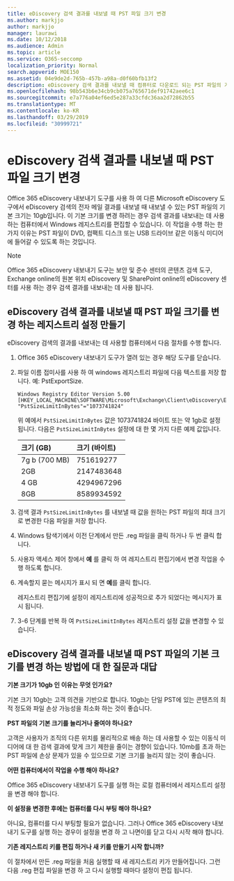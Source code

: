 ```yaml
---
title: eDiscovery 검색 결과를 내보낼 때 PST 파일 크기 변경
ms.author: markjjo
author: markjjo
manager: laurawi
ms.date: 10/12/2018
ms.audience: Admin
ms.topic: article
ms.service: O365-seccomp
localization_priority: Normal
search.appverid: MOE150
ms.assetid: 04e9de2d-765b-457b-a98a-d0f60bfb13f2
description: eDiscovery 검색 결과를 내보낼 때 컴퓨터로 다운로드 되는 PST 파일의 기본 크기를 변경할 수 있습니다.
ms.openlocfilehash: 98b543b6e34cb9cb075a765671def91742aee6c1
ms.sourcegitcommit: e7a776a04ef6ed5e287a33cfdc36aa2d72862b55
ms.translationtype: MT
ms.contentlocale: ko-KR
ms.lasthandoff: 03/29/2019
ms.locfileid: "30999721"
---
```

# <a name="change-the-size-of-pst-files-when-exporting-ediscovery-search-results"></a>eDiscovery 검색 결과를 내보낼 때 PST 파일 크기 변경

Office 365 eDiscovery 내보내기 도구를 사용 하 여 다른 Microsoft eDiscovery 도구에서 eDiscovery 검색의 전자 메일 결과를 내보낼 때 내보낼 수 있는 PST 파일의 기본 크기는 10gb입니다. 이 기본 크기를 변경 하려는 경우 검색 결과를 내보내는 데 사용 하는 컴퓨터에서 Windows 레지스트리를 편집할 수 있습니다. 이 작업을 수행 하는 한 가지 이유는 PST 파일이 DVD, 컴팩트 디스크 또는 USB 드라이브 같은 이동식 미디어에 들어갈 수 있도록 하는 것입니다. 
  
> [!NOTE]
>  Office 365 eDiscovery 내보내기 도구는 보안 및 준수 센터의 콘텐츠 검색 도구, Exchange online의 원본 위치 eDiscovery 및 SharePoint online의 eDiscovery 센터를 사용 하는 경우 검색 결과를 내보내는 데 사용 됩니다.
  
## <a name="create-a-registry-setting-to-change-the-size-of-pst-files-when-you-export-ediscovery-search-results"></a>eDiscovery 검색 결과를 내보낼 때 PST 파일 크기를 변경 하는 레지스트리 설정 만들기

eDiscovery 검색의 결과를 내보내는 데 사용할 컴퓨터에서 다음 절차를 수행 합니다.
  
1. Office 365 eDiscovery 내보내기 도구가 열려 있는 경우 해당 도구를 닫습니다. 
    
2. 파일 이름 접미사를 사용 하 여 windows 레지스트리 파일에 다음 텍스트를 저장 합니다. 예: PstExportSize. 
    
    ```
    Windows Registry Editor Version 5.00
    [HKEY_LOCAL_MACHINE\SOFTWARE\Microsoft\Exchange\Client\eDiscovery\ExportTool]
    "PstSizeLimitInBytes"="1073741824"
    ```

    위 예에서 `PstSizeLimitInBytes` 값은 1073741824 바이트 또는 약 1gb로 설정 됩니다. 다음은 `PstSizeLimitInBytes` 설정에 대 한 몇 가지 다른 예제 값입니다. 
    
    |**크기 (GB)**|**크기 (바이트)**|
    |:-----|:-----|
    |7g b (700 MB)  <br/> |751619277  <br/> |
    |2GB  <br/> |2147483648  <br/> |
    |4 GB  <br/> |4294967296  <br/> |
    |8GB  <br/> |8589934592  <br/> |
   
3. 검색 결과 `PstSizeLimitInBytes` 를 내보낼 때 값을 원하는 PST 파일의 최대 크기로 변경한 다음 파일을 저장 합니다. 
    
4. Windows 탐색기에서 이전 단계에서 만든 .reg 파일을 클릭 하거나 두 번 클릭 합니다.
    
5. 사용자 액세스 제어 창에서 **예** 를 클릭 하 여 레지스트리 편집기에서 변경 작업을 수행 하도록 합니다. 
    
6. 계속할지 묻는 메시지가 표시 되 면 **예**를 클릭 합니다.
    
    레지스트리 편집기에 설정이 레지스트리에 성공적으로 추가 되었다는 메시지가 표시 됩니다.
    
7. 3-6 단계를 반복 하 여 `PstSizeLimitInBytes` 레지스트리 설정 값을 변경할 수 있습니다. 
  
## <a name="frequently-asked-questions-about-changing-the-default-size-of-pst-files-when-you-export-ediscovery-search-results"></a>eDiscovery 검색 결과를 내보낼 때 PST 파일의 기본 크기를 변경 하는 방법에 대 한 질문과 대답

 **기본 크기가 10gb 인 이유는 무엇 인가요?**
  
기본 크기 10gb는 고객 의견을 기반으로 합니다. 10gb는 단일 PST에 있는 콘텐츠의 최적 정도와 파일 손상 가능성을 최소화 하는 것이 좋습니다.
  
 **PST 파일의 기본 크기를 늘리거나 줄여야 하나요?**
  
고객은 사용자가 조직의 다른 위치를 물리적으로 배송 하는 데 사용할 수 있는 이동식 미디어에 대 한 검색 결과에 맞게 크기 제한을 줄이는 경향이 있습니다. 10mb를 초과 하는 PST 파일에 손상 문제가 있을 수 있으므로 기본 크기를 늘리지 않는 것이 좋습니다.
  
 **어떤 컴퓨터에서이 작업을 수행 해야 하나요?**
  
Office 365 eDiscovery 내보내기 도구를 실행 하는 로컬 컴퓨터에서 레지스트리 설정을 변경 해야 합니다.
  
 **이 설정을 변경한 후에는 컴퓨터를 다시 부팅 해야 하나요?**
  
아니요, 컴퓨터를 다시 부팅할 필요가 없습니다. 그러나 Office 365 eDiscovery 내보내기 도구를 실행 하는 경우이 설정을 변경 하 고 나면이를 닫고 다시 시작 해야 합니다.
  
 **기존 레지스트리 키를 편집 하거나 새 키를 만들기 시작 합니까?**
  
이 절차에서 만든 .reg 파일을 처음 실행할 때 새 레지스트리 키가 만들어집니다. 그런 다음 .reg 편집 파일을 변경 하 고 다시 실행할 때마다 설정이 편집 됩니다.
